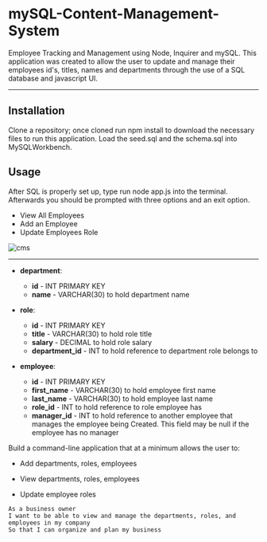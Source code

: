 # mySQL-Content-Management-System

Employee Tracking and Management using Node, Inquirer and mySQL. This application was created to allow the user to update and manage their employees id's, titles, names and departments through the use of a SQL database and javascript UI. 

----------------------

## Installation
Clone a repository; once cloned run npm install to download the necessary files to run this application. Load the seed.sql and the schema.sql into MySQLWorkbench.

## Usage
 After SQL is properly set up, type run node app.js into the terminal. Afterwards you should be prompted with three options and an exit option.
 * View All Employees
 * Add an Employee
 * Update Employees Role 

![cms](https://user-images.githubusercontent.com/72112742/111742176-e79e5880-8844-11eb-83bf-c7dd2088d439.gif)

----------------------


* **department**:

  * **id** - INT PRIMARY KEY
  * **name** - VARCHAR(30) to hold department name

* **role**:

  * **id** - INT PRIMARY KEY
  * **title** -  VARCHAR(30) to hold role title
  * **salary** -  DECIMAL to hold role salary
  * **department_id** -  INT to hold reference to department role belongs to

* **employee**:

  * **id** - INT PRIMARY KEY
  * **first_name** - VARCHAR(30) to hold employee first name
  * **last_name** - VARCHAR(30) to hold employee last name
  * **role_id** - INT to hold reference to role employee has
  * **manager_id** - INT to hold reference to another employee that manages the employee being Created. This field may be null if the employee has no manager
  
Build a command-line application that at a minimum allows the user to:

  * Add departments, roles, employees

  * View departments, roles, employees

  * Update employee roles

```
As a business owner
I want to be able to view and manage the departments, roles, and employees in my company
So that I can organize and plan my business
```



